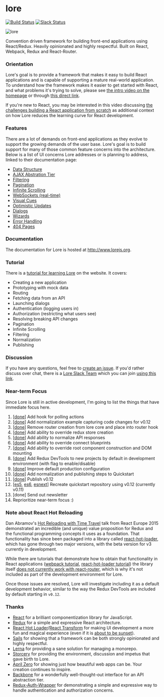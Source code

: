 # lore

[![Build Status][circle-image]][circle-url] [![Slack Status][slackin-image]][slackin-url]

![lore](https://cloud.githubusercontent.com/assets/5898306/13093056/654b5c76-d4c0-11e5-8968-643aae655030.png)


Convention driven framework for building front-end applications using React/Redux. Heavily opinionated and highly respectful. Built on React, Webpack, Redux and React-Router.


### Orientation

Lore's goal is to provide a framework that makes it easy to build React applications and is capable of supporting a 
mature real-world application. To understand how the framework makes it easier to get started with React, and what
problems it's trying to solve, please see [the intro video on the homepage](http://www.lorejs.org) or through 
[this direct link](https://www.youtube.com/watch?v=u3cK4fz1GNg).

If you're new to React, you may be interested in this video discussing 
[the challenges building a React application from scratch](http://www.lorejs.org/videos/building-your-first-react-app/) 
as additional context on how Lore reduces the learning curve for React development.

### Features

There are a lot of demands on front-end applications as they evolve to support the growing demands of the user base. 
Lore's goal is to build support for many of those common feature concerns into the architecture. Below is a list of UI
concerns Lore addresses or is planning to address, linked to their documentation page:

* [Data Structure](http://www.lorejs.org/features/foundation/data-structure/)
* [AJAX Abstration Tier](http://www.lorejs.org/architecture/ajax-abstraction/)
* [Filtering](http://www.lorejs.org/features/challenges/filtering/)
* [Pagination](http://www.lorejs.org/features/challenges/pagination/)
* [Infinite Scrolling](http://www.lorejs.org/features/challenges/infinite-scrolling/)
* [WebSockets (real-time)](http://www.lorejs.org/features/challenges/websockets/)
* [Visual Cues](http://www.lorejs.org/features/challenges/visual-cues/)
* [Optimistic Updates](http://www.lorejs.org/features/challenges/optimistic-updates/)
* [Dialogs](http://www.lorejs.org/features/challenges/dialogs/)
* [Wizards](http://www.lorejs.org/features/challenges/wizards/)
* [Error Handling](http://www.lorejs.org/features/challenges/error-handling/)
* [404 Pages](http://www.lorejs.org/features/challenges/404-pages/)


### Documentation

The documentation for Lore is hosted at http://www.lorejs.org.


### Tutorial

There is a [tutorial for learning Lore](http://www.lorejs.org/quickstart/) on the website. It covers:

* Creating a new application
* Prototyping with mock data
* Routing
* Fetching data from an API
* Launching dialogs
* Authentication (logging users in)
* Authorization (restricting what users see)
* Resolving breaking API changes
* Pagination
* Infinite Scrolling
* Filtering
* Normalization
* Publishing


### Discussion
If you have any questions, feel free to [create an issue](https://github.com/lore/lore/issues/new). If you'd rather discuss over chat, there is a [Lore Slack Team](https://lorejs.slack.com) which you can join [using this link][slackin-url].


### Near-term Focus

Since Lore is still in active development, I'm going to list the things that have immediate focus here.

1. [[done](https://github.com/lore/lore/pull/157)] Add hook for polling actions
2. [[done](https://github.com/lore/lore/pull/159)] Add normalization example capturing code changes for v0.12
3. [[done](https://github.com/lore/lore/pull/160)] Remove router creation from lore core and place into router hook
4. [[done](https://github.com/lore/lore/pull/161)] Add ability to override redux store creation
5. [[done](https://github.com/lore/lore/pull/162)] Add ability to normalize API responses
6. [[done](https://github.com/lore/lore/pull/163)] Add ability to override connect blueprints
7. [[done](https://github.com/lore/lore/pull/164)] Add ability to override root component construction and DOM mounting
8. [[done](https://github.com/lore/lore/pull/166)] Add Redux DevTools to new projects by default in development environment (with flag to enable/disable)
9. [[done](https://github.com/lore/lore/pull/167)] Improve default production configuration
10. [[done](https://github.com/lore/www.lorejs.org/commit/1ba4baec7652a592cac042292a1fd823fcc20151)] Add normalization and publishing steps to Quickstart
11. [[done](https://github.com/lore/lore/releases/tag/v0.12.0)] Publish v0.12
12. [[es5](https://github.com/lore/lore-quickstart-es5-v0.12), [es6](https://github.com/lore/lore-quickstart-es6-v0.12), [esnext](https://github.com/lore/lore-quickstart-esnext-v0.12)] Recreate quickstart repository using v0.12 (currently v0.11)
13. [done] Send out newsletter
14. Reprioritize near-term focus :)


### Note about React Hot Reloading

Dan Abramov's [Hot Reloading with Time Travel](https://www.youtube.com/watch?v=xsSnOQynTHs) talk from React Europe 2015 demonstrated an incredible (and unique) value proposition for Redux and the functional programming concepts it uses as a foundation. That functionality has since been packaged into a library called [react-hot-loader](https://github.com/gaearon/react-hot-loader), which has gone through two major versions, with the beta version for v3 currently in development.

While there are tutorials that demonstrate how to obtain that functionality in React applications ([webpack tutorial](https://webpack.js.org/guides/hmr-react/), [react-hot-loader tutorial]()) the library itself [does not currently work with react-router](https://github.com/gaearon/react-hot-loader/issues/449), which is why it's not included as part of the development environment for Lore.

Once those issues are resolved, Lore will investigate including it as a default development behavior, similar to the way the Redux DevTools are included by default starting in `v0.12`.


### Thanks
* [React](https://github.com/facebook/react) for a brilliant componentization library for JavaScript.
* [Redux](https://github.com/reactjs/redux) for a simple and expressive React architecture.  
* [React Hot Loader](https://github.com/gaearon/react-hot-loader)/[React Transform](https://github.com/gaearon/react-transform-boilerplate) 
for making UI development a more fun and magical experience (even if it is [about to be sunset](https://medium.com/@dan_abramov/hot-reloading-in-react-1140438583bf)).
* [Sails](https://github.com/balderdashy/sails) for showing that a framework can be both strongly opinionated and highly respectful.
* [Lerna](https://github.com/lerna/lerna/) for providing a sane solution for managing a monorepo.
* [Storcery](http://storcery.io) for providing the environment, discussion and impetus that gave birth to Lore.
* [April Zero](http://aprilzero.com) for showing just how beautiful web apps can be.  Your creation continues to inspire.
* [Backbone](https://github.com/jashkenas/backbone) for a wonderfully well-thought-out interface for an API abstraction tier.
* [Redux-Auth-Wrapper](https://github.com/mjrussell/redux-auth-wrapper) for demonstrating a simple and expressive way to handle authentication and authorization concerns. 


[circle-url]: https://circleci.com/gh/lore/lore
[circle-image]: https://circleci.com/gh/lore/lore.svg?style=shield&circle-token=6ef9571387d0e08d802f6769026fcf91fc30459f
[slackin-image]: https://lorejs-slack.herokuapp.com/badge.svg
[slackin-url]: https://lorejs-slack.herokuapp.com
